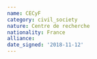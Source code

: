 ```yaml
---
name: CECyF
category: civil_society
nature: Centre de recherche
nationality: France
alliance: 
date_signed: '2018-11-12'
---
```

    
